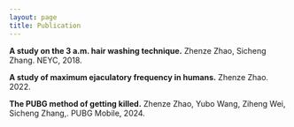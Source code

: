 ```yaml
---
layout: page
title: Publication
---
```


**A study on the 3 a.m. hair washing technique.**
Zhenze Zhao, Sicheng Zhang. NEYC, 2018.

**A study of maximum ejaculatory frequency in humans.**
Zhenze Zhao. 2022.

**The PUBG method of getting killed.**
Zhenze Zhao, Yubo Wang, Ziheng Wei, Sicheng Zhang,. PUBG Mobile, 2024.

<!-- # COMMENT EXPLAINING THIS PAGE -- 
We're currently using this section of the site to host these tutorials,
  but you might want to use it to showcase and describe your `Research`,
  to chronicle various `Talks` you've given over your history, or to
  write about various news or updates that have happened to you.

You can update the `title` of file (line 3) to change the heading of 
  the page and its title in the browser. To change how it's referred to
  in the navigation and/or adjust its url, see `data/navigation.yml` file.
-->


